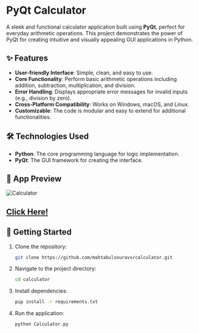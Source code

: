 # PyQt Calculator  

A sleek and functional calculator application built using **PyQt**, perfect for everyday arithmetic operations. This project demonstrates the power of PyQt for creating intuitive and visually appealing GUI applications in Python.  

## ✨ Features  
- **User-friendly Interface**: Simple, clean, and easy to use.  
- **Core Functionality**: Perform basic arithmetic operations including addition, subtraction, multiplication, and division.  
- **Error Handling**: Displays appropriate error messages for invalid inputs (e.g., division by zero).  
- **Cross-Platform Compatibility**: Works on Windows, macOS, and Linux.  
- **Customizable**: The code is modular and easy to extend for additional functionalities.  

## 🛠️ Technologies Used  
- **Python**: The core programming language for logic implementation.  
- **PyQt**: The GUI framework for creating the interface.  

## 🎥 App Preview 
![Calculator](https://github.com/mahtabulsouravv//blob/main/Preview.PNG) </br>
## [Click Here!](https://drive.google.com/file/d/1hcnEqqFXc7skeqBPPeRwhTABgldx8SIN/view?usp=sharing) 

## 🚀 Getting Started  
1. Clone the repository:  
   ```bash
   git clone https://github.com/mahtabulsouravv/calculator.git  
   ```
2. Navigate to the project directory:
   ```bash
   cd calculator
   ```
3. Install dependencies:
   ```bash
   pip install -r requirements.txt
   ```
4. Run the application:
   ```bash
   python Calculator.py
   ```